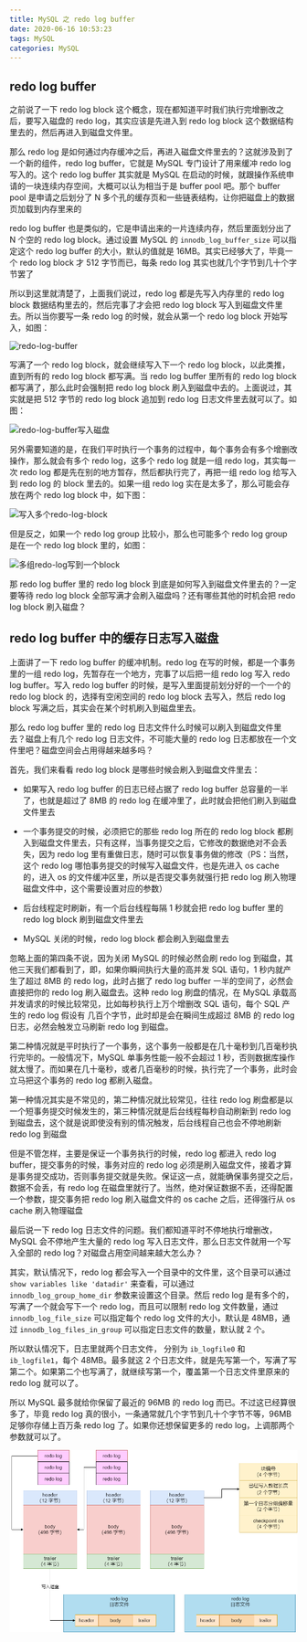 ```yaml
---
title: MySQL 之 redo log buffer
date: 2020-06-16 10:53:23
tags: MySQL
categories: MySQL
---
```


## redo log buffer

之前说了一下 redo log block 这个概念，现在都知道平时我们执行完增删改之后，要写入磁盘的 redo log，其实应该是先进入到 redo log block 这个数据结构里去的，然后再进入到磁盘文件里。



那么 redo log 是如何通过内存缓冲之后，再进入磁盘文件里去的？这就涉及到了一个新的组件，redo log buffer，它就是 MySQL 专门设计了用来缓冲 redo log 写入的。这个 redo log buffer 其实就是 MySQL 在启动的时候，就跟操作系统申请的一块连续内存空间，大概可以认为相当于是 buffer pool 吧。那个 buffer pool 是申请之后划分了 N 多个孔的缓存页和一些链表结构，让你把磁盘上的数据页加载到内存里来的



redo log buffer 也是类似的，它是申请出来的一片连续内存，然后里面划分出了 N 个空的 redo log block。通过设置 MySQL 的 `innodb_log_buffer_size` 可以指定这个 redo log buffer 的大小，默认的值就是 16MB。其实已经够大了，毕竟一个 redo log block 才 512 字节而已，每条 redo log 其实也就几个字节到几十个字节罢了



所以到这里就清楚了，上面我们说过，redo log 都是先写入内存里的 redo log block 数据结构里去的，然后完事了才会把 redo log block 写入到磁盘文件里去。所以当你要写一条 redo log 的时候，就会从第一个 redo log block 开始写入，如图：

![redo-log-buffer](D:/git/CKING.github.io/source/_posts/MySQL-之-redo-日志/redo-log-buffer.png)



写满了一个 redo log block，就会继续写入下一个 redo log block，以此类推，直到所有的 redo log block 都写满。当 redo log buffer 里所有的 redo log block 都写满了，那么此时会强制把 redo log block 刷入到磁盘中去的。上面说过，其实就是把 512 字节的 redo log block 追加到 redo log 日志文件里去就可以了。如图：

![redo-log-buffer写入磁盘](D:/git/CKING.github.io/source/_posts/MySQL-之-redo-日志/redo-log-buffer写入磁盘.png)



另外需要知道的是，在我们平时执行一个事务的过程中，每个事务会有多个增删改操作，那么就会有多个 redo log，这多个 redo log 就是一组 redo log，其实每一次 redo log 都是先在别的地方暂存，然后都执行完了，再把一组 redo log 给写入到 redo log 的 block 里去的。如果一组 redo log 实在是太多了，那么可能会存放在两个 redo log block 中，如下图：

![写入多个redo-log-block](D:/git/CKING.github.io/source/_posts/MySQL-之-redo-日志/写入多个redo-log-block.png)



但是反之，如果一个 redo log group 比较小，那么也可能多个 redo log group 是在一个 redo log block 里的，如图：

![多组redo-log写到一个block](D:/git/CKING.github.io/source/_posts/MySQL-之-redo-日志/多组redo-log写到一个block.png)



那 redo log buffer 里的 redo log block 到底是如何写入到磁盘文件里去的？一定要等待 redo log block 全部写满才会刷入磁盘吗？还有哪些其他的时机会把 redo log block 刷入磁盘？



## redo log buffer 中的缓存日志写入磁盘

上面讲了一下 redo log buffer 的缓冲机制。redo log 在写的时候，都是一个事务里的一组 redo log，先暂存在一个地方，完事了以后把一组 redo log 写入 redo log buffer。写入 redo log buffer 的时候，是写入里面提前划分好的一个一个的 redo log block 的，选择有空闲空间的 redo log block 去写入，然后 redo log block 写满之后，其实会在某个时机刷入到磁盘里去。



那么 redo log buffer 里的 redo log 日志文件什么时候可以刷入到磁盘文件里去？磁盘上有几个 redo log 日志文件，不可能大量的 redo log 日志都放在一个文件里吧？磁盘空间会占用得越来越多吗？



首先，我们来看看 redo log block 是哪些时候会刷入到磁盘文件里去：



- 如果写入 redo log buffer 的日志已经占据了 redo log buffer 总容量的一半了，也就是超过了 8MB 的 redo log 在缓冲里了，此时就会把他们刷入到磁盘文件里去



- 一个事务提交的时候，必须把它的那些 redo log 所在的 redo log block 都刷入到磁盘文件里去，只有这样，当事务提交之后，它修改的数据绝对不会丢失，因为 redo log 里有重做日志，随时可以恢复事务做的修改（PS：当然，这个 redo log 哪怕事务提交的时候写入磁盘文件，也是先进入 os cache 的，进入 os 的文件缓冲区里，所以是否提交事务就强行把 redo log 刷入物理磁盘文件中，这个需要设置对应的参数）



- 后台线程定时刷新，有一个后台线程每隔 1 秒就会把 redo log buffer 里的 redo log block 刷到磁盘文件里去



- MySQL 关闭的时候，redo log block 都会刷入到磁盘里去



忽略上面的第四条不说，因为关闭 MySQL 的时候必然会刷 redo log 到磁盘，其他三天我们都看到了，即，如果你瞬间执行大量的高并发 SQL 语句，1 秒内就产生了超过 8MB 的 redo log，此时占据了 redo log buffer 一半的空间了，必然会直接把你的 redo log 刷入磁盘去。这种 redo log 刷盘的情况，在 MySQL 承载高并发请求的时候比较常见，比如每秒执行上万个增删改 SQL 语句，每个 SQL 产生的 redo log 假设有 几百个字节，此时却是会在瞬间生成超过 8MB 的 redo log 日志，必然会触发立马刷新 redo log 到磁盘。



第二种情况就是平时执行了一个事务，这个事务一般都是在几十毫秒到几百毫秒执行完毕的。一般情况下，MySQL 单事务性能一般不会超过 1 秒，否则数据库操作就太慢了。而如果在几十毫秒，或者几百毫秒的时候，执行完了一个事务，此时会立马把这个事务的 redo log 都刷入磁盘。



第一种情况其实是不常见的，第二种情况就比较常见，往往 redo log 刷盘都是以一个短事务提交时候发生的，第三种情况就是后台线程每秒自动刷新到 redo log 到磁盘去，这个就是说即使没有别的情况触发，后台线程自己也会不停地刷新 redo log 到磁盘



但是不管怎样，主要是保证一个事务执行的时候，redo log 都进入 redo log buffer，提交事务的时候，事务对应的 redo log 必须是刷入磁盘文件，接着才算是事务提交成功，否则事务提交就是失败。保证这一点，就能确保事务提交之后，数据不会丢，有 redo log 在磁盘里就行了。当然，绝对保证数据不丢，还得配置一个参数，提交事务把 redo log 刷入磁盘文件的 os cache 之后，还得强行从 os cache 刷入物理磁盘



最后说一下 redo log 日志文件的问题。我们都知道平时不停地执行增删改，MySQL 会不停地产生大量的 redo log 写入日志文件，那么日志文件就用一个写入全部的 redo log？对磁盘占用空间越来越大怎么办？



其实，默认情况下，redo log 都会写入一个目录中的文件里，这个目录可以通过 `show variables like 'datadir'` 来查看，可以通过 `innodb_log_group_home_dir` 参数来设置这个目录。然后 redo log 是有多个的，写满了一个就会写下一个 redo log，而且可以限制 redo log 文件数量，通过 `innodb_log_file_size` 可以指定每个 redo log 文件的大小，默认是 48MB，通过 `innodb_log_files_in_group` 可以指定日志文件的数量，默认就 2 个。



所以默认情况下，日志里就两个日志文件， 分别为 `ib_logfile0` 和 `ib_logfile1`，每个 48MB。最多就这 2 个日志文件，就是先写第一个，写满了写第二个。如果第二个也写满了，就继续写第一个，覆盖第一个日志文件里原来的 redo log 就可以了。



所以 MySQL 最多就给你保留了最近的 96MB 的 redo log 而已。不过这已经算很多了，毕竟 redo log 真的很小，一条通常就几个字节到几十个字节不等，96MB 足够你存储上百万条 redo log 了。如果你还想保留更多的 redo log，上调那两个参数就可以了。

![刷数据到磁盘](MySQL-之-redo-log-buffer/刷数据到磁盘.png)

